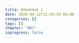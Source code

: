 ```yaml
---
title: Habakkuk 1
date: 2020-04-12T12:45:53-04:00
categories: []
tags: []
chapter: "001"
inprogress: false
---
```


